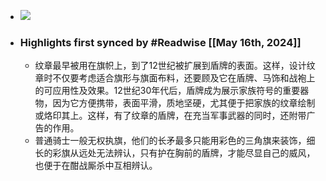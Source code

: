 - ![](https://cdn.weread.qq.com/weread/cover/87/YueWen_25411800/s_YueWen_25411800.jpg)
- ### Highlights first synced by #Readwise [[May 16th, 2024]]
    - 纹章最早被用在旗帜上，到了12世纪被扩展到盾牌的表面。这样，设计纹章时不仅要考虑适合旗形与旗面布料，还要顾及它在盾牌、马饰和战袍上的可应用性及效果。12世纪30年代后，盾牌成为展示家族符号的重要器物，因为它方便携带，表面平滑，质地坚硬，尤其便于把家族的纹章绘制或烙印其上。这样，有了纹章的盾牌，在充当军事武器的同时，还附带广告的作用。
    - 普通骑士一般无权执旗，他们的长矛最多只能用彩色的三角旗来装饰，细长的彩旗从远处无法辨认，只有护在胸前的盾牌，才能尽显自己的威风，也便于在酣战厮杀中互相辨认。
